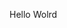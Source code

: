 Hello Wolrd
















































































































































































































































































































































































































































































































































































































































































































































































































































































































































































































































































































































































































































































































































































































































































































































































































































































































































































































































































































































































































































































































































































































































































































































































































































































































































































































































































































































































































































































































































































































































































































































































































































































































































































































































































































































































































































































































































































































































































































































































































































































